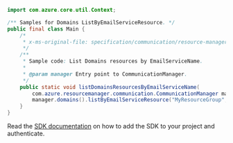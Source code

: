 ```java
import com.azure.core.util.Context;

/** Samples for Domains ListByEmailServiceResource. */
public final class Main {
    /*
     * x-ms-original-file: specification/communication/resource-manager/Microsoft.Communication/preview/2021-10-01-preview/examples/domains/listByEmailService.json
     */
    /**
     * Sample code: List Domains resources by EmailServiceName.
     *
     * @param manager Entry point to CommunicationManager.
     */
    public static void listDomainsResourcesByEmailServiceName(
        com.azure.resourcemanager.communication.CommunicationManager manager) {
        manager.domains().listByEmailServiceResource("MyResourceGroup", "MyEmailServiceResource", Context.NONE);
    }
}
```

Read the [SDK documentation](https://github.com/Azure/azure-sdk-for-java/blob/azure-resourcemanager-communication_1.1.0-beta.2/sdk/communication/azure-resourcemanager-communication/README.md) on how to add the SDK to your project and authenticate.
